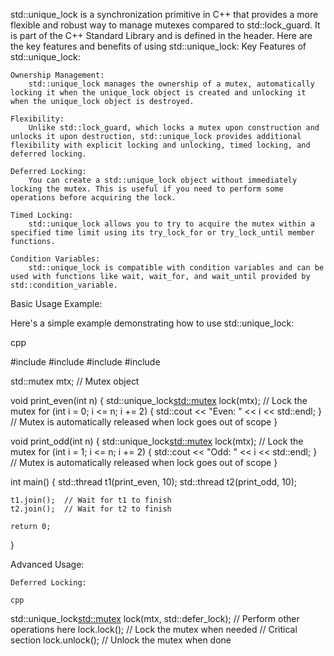 std::unique_lock is a synchronization primitive in C++ that provides a more flexible and robust way to manage mutexes compared to std::lock_guard. It is part of the C++ Standard Library and is defined in the <mutex> header. Here are the key features and benefits of using std::unique_lock:
Key Features of std::unique_lock:

    Ownership Management:
        std::unique_lock manages the ownership of a mutex, automatically locking it when the unique_lock object is created and unlocking it when the unique_lock object is destroyed.

    Flexibility:
        Unlike std::lock_guard, which locks a mutex upon construction and unlocks it upon destruction, std::unique_lock provides additional flexibility with explicit locking and unlocking, timed locking, and deferred locking.

    Deferred Locking:
        You can create a std::unique_lock object without immediately locking the mutex. This is useful if you need to perform some operations before acquiring the lock.

    Timed Locking:
        std::unique_lock allows you to try to acquire the mutex within a specified time limit using its try_lock_for or try_lock_until member functions.

    Condition Variables:
        std::unique_lock is compatible with condition variables and can be used with functions like wait, wait_for, and wait_until provided by std::condition_variable.

Basic Usage Example:

Here's a simple example demonstrating how to use std::unique_lock:

cpp

#include <iostream>
#include <thread>
#include <mutex>
#include <chrono>

std::mutex mtx;  // Mutex object

void print_even(int n) {
    std::unique_lock<std::mutex> lock(mtx);  // Lock the mutex
    for (int i = 0; i <= n; i += 2) {
        std::cout << "Even: " << i << std::endl;
    }
    // Mutex is automatically released when lock goes out of scope
}

void print_odd(int n) {
    std::unique_lock<std::mutex> lock(mtx);  // Lock the mutex
    for (int i = 1; i <= n; i += 2) {
        std::cout << "Odd: " << i << std::endl;
    }
    // Mutex is automatically released when lock goes out of scope
}

int main() {
    std::thread t1(print_even, 10);
    std::thread t2(print_odd, 10);

    t1.join();  // Wait for t1 to finish
    t2.join();  // Wait for t2 to finish

    return 0;
}

Advanced Usage:

    Deferred Locking:

    cpp

std::unique_lock<std::mutex> lock(mtx, std::defer_lock);
// Perform other operations here
lock.lock();  // Lock the mutex when needed
// Critical section
lock.unlock();  // Unlock the mutex when done
